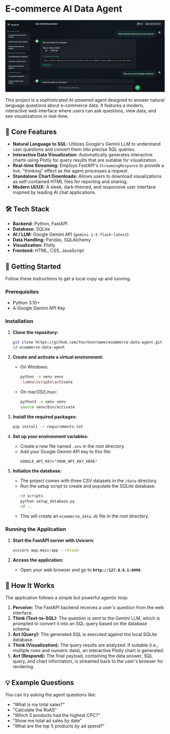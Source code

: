 # E-commerce AI Data Agent

![E-commerce AI Agent Screenshot](./assets/demo.png)

This project is a sophisticated AI-powered agent designed to answer natural language questions about e-commerce data. It features a modern, interactive web interface where users can ask questions, view data, and see visualizations in real-time.

## 🌟 Core Features

-   **Natural Language to SQL:** Utilizes Google's Gemini LLM to understand user questions and convert them into precise SQL queries.
-   **Interactive Data Visualization:** Automatically generates interactive charts using Plotly for query results that are suitable for visualization.
-   **Real-time Streaming:** Employs FastAPI's `StreamingResponse` to provide a live, "thinking" effect as the agent processes a request.
-   **Standalone Chart Downloads:** Allows users to download visualizations as self-contained HTML files for reporting and sharing.
-   **Modern UI/UX:** A sleek, dark-themed, and responsive user interface inspired by leading AI chat applications.

## 🛠️ Tech Stack

-   **Backend:** Python, FastAPI
-   **Database:** SQLite
-   **AI / LLM:** Google Gemini API (`gemini-1.5-flash-latest`)
-   **Data Handling:** Pandas, SQLAlchemy
-   **Visualization:** Plotly
-   **Frontend:** HTML, CSS, JavaScript

## 🚀 Getting Started

Follow these instructions to get a local copy up and running.

### Prerequisites

-   Python 3.10+
-   A Google Gemini API Key

### Installation

1.  **Clone the repository:**
    ```bash
    git clone https://github.com/YourUsername/ecommerce-data-agent.git
    cd ecommerce-data-agent
    ```

2.  **Create and activate a virtual environment:**
    *   On Windows:
        ```bash
        python -m venv venv
        .\venv\Scripts\activate
        ```
    *   On macOS/Linux:
        ```bash
        python3 -m venv venv
        source venv/bin/activate
        ```

3.  **Install the required packages:**
    ```bash
    pip install -r requirements.txt
    ```

4.  **Set up your environment variables:**
    *   Create a new file named `.env` in the root directory.
    *   Add your Google Gemini API key to this file:
        ```
        GOOGLE_API_KEY="YOUR_API_KEY_HERE"
        ```

5.  **Initialize the database:**
    *   The project comes with three CSV datasets in the `/data` directory.
    *   Run the setup script to create and populate the SQLite database:
        ```bash
        cd scripts
        python setup_database.py
        cd ..
        ```
    *   This will create an `ecommerce_data.db` file in the root directory.

### Running the Application

1.  **Start the FastAPI server with Uvicorn:**
    ```bash
    uvicorn app.main:app --reload
    ```

2.  **Access the application:**
    *   Open your web browser and go to **`http://127.0.0.1:8000`**.

## 📝 How It Works

The application follows a simple but powerful agentic loop:

1.  **Perceive:** The FastAPI backend receives a user's question from the web interface.
2.  **Think (Text-to-SQL):** The question is sent to the Gemini LLM, which is prompted to convert it into an SQL query based on the database schema.
3.  **Act (Query):** The generated SQL is executed against the local SQLite database.
4.  **Think (Visualization):** The query results are analyzed. If suitable (i.e., multiple rows and numeric data), an interactive Plotly chart is generated.
5.  **Act (Respond):** The final payload, containing the data answer, SQL query, and chart information, is streamed back to the user's browser for rendering.

## 💡 Example Questions

You can try asking the agent questions like:
-   "What is my total sales?"
-   "Calculate the RoAS"
-   "Which 5 products had the highest CPC?"
-   "Show me total ad sales by date"
-   "What are the top 5 products by ad spend?"
